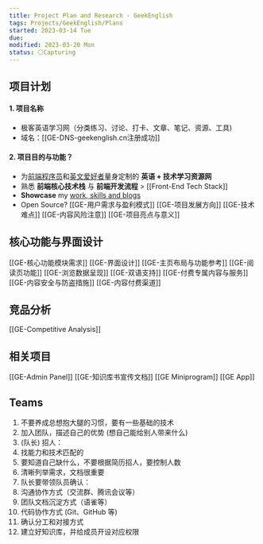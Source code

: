 ```yaml
---
title: Project Plan and Research - GeekEnglish
tags: Projects/GeekEnglish/Plans
started: 2023-03-14 Tue
due:
modified: 2023-03-20 Mon
status: ⚪Capturing
---
```

## 项目计划
#### 1. 项目名称
- 极客英语学习网（分类练习、讨论、打卡、文章、笔记、资源、工具) 
- 域名：[[GE-DNS-geekenglish.cn注册成功]]
#### 2. 项目目的与功能？
- 为<u>前端程序员</u>和<u>英文爱好者</u>量身定制的 **英语 + 技术学习资源网**
- 熟悉 **前端核心技术栈** 与 **前端开发流程** > [[Front-End Tech Stack]]
- **Showcase** my <u>work, skills and blogs</u>
- Open Source?
[[GE-用户需求与盈利模式]]
[[GE-项目发展方向]]
[[GE-技术难点]]
[[GE-内容风险注意]]
[[GE-项目亮点与意义]]
## 核心功能与界面设计
[[GE-核心功能模块需求]]
[[GE-界面设计]]
[[GE-主页布局与功能参考]]
[[GE-阅读页功能]]
[[GE-浏览数据呈现]]
[[GE-双语支持]]
[[GE-付费专属内容与服务]]
[[GE-内容安全与防盗措施]]
[[GE-内容付费渠道]]
## 竞品分析
[[GE-Competitive Analysis]]
## 相关项目
[[GE-Admin Panel]]
[[GE-知识库书宣传文档]]
[[GE Miniprogram]]
[[GE App]]
## Teams
1. 不要养成总想抱大腿的习惯，要有一些基础的技术
2. 加入团队，描述自己的优势 (想自己能给别人带来什么)
3. (队长) 招人：
4. 找能力和技术匹配的
5. 要知道自己缺什么，不要根据简历招人，要控制人数
6. 清晰列举需求，文档很重要
7. 队长要带领队员确认：
8. 沟通协作方式（交流群、腾讯会议等）
9. 团队文档沉淀方式（语雀等）
10. 代码协作方式 (Git、GitHub 等)
11. 确认分工和对接方式
12. 建立好知识库，并给成员开设对应权限  